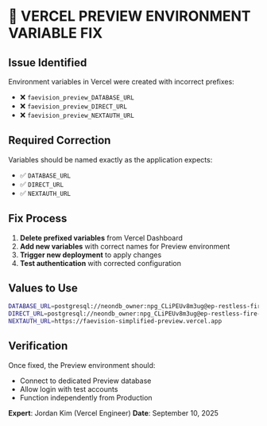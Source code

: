 # 🔧 VERCEL PREVIEW ENVIRONMENT VARIABLE FIX

## Issue Identified

Environment variables in Vercel were created with incorrect prefixes:

- ❌ `faevision_preview_DATABASE_URL`
- ❌ `faevision_preview_DIRECT_URL`
- ❌ `faevision_preview_NEXTAUTH_URL`

## Required Correction

Variables should be named exactly as the application expects:

- ✅ `DATABASE_URL`
- ✅ `DIRECT_URL`
- ✅ `NEXTAUTH_URL`

## Fix Process

1. **Delete prefixed variables** from Vercel Dashboard
2. **Add new variables** with correct names for Preview environment
3. **Trigger new deployment** to apply changes
4. **Test authentication** with corrected configuration

## Values to Use

```bash
DATABASE_URL=postgresql://neondb_owner:npg_CLiPEUv8m3ug@ep-restless-fire-aek6ogsh-pooler.c-2.us-east-2.aws.neon.tech/neondb?sslmode=require
DIRECT_URL=postgresql://neondb_owner:npg_CLiPEUv8m3ug@ep-restless-fire-aek6ogsh.c-2.us-east-2.aws.neon.tech/neondb?sslmode=require
NEXTAUTH_URL=https://faevision-simplified-preview.vercel.app
```

## Verification

Once fixed, the Preview environment should:

- Connect to dedicated Preview database
- Allow login with test accounts
- Function independently from Production

**Expert**: Jordan Kim (Vercel Engineer)
**Date**: September 10, 2025
